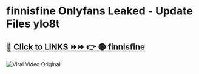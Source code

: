 
 # finnisfine Onlyfans Leaked - Update Files ylo8t

## <h2><a href="https://clipsfans.com/finnisfine&ref=git">🔗 Click to LINKS ⏩⏩ 👉 🟢 finnisfine </a></h2>

<a href="https://clipsfans.com/finnisfine&ref=git" rel="nofollow" data-target="animated-image.originalLink"><img src="https://i.ibb.co.com/xMMVF88/686577567.gif" alt="Viral Video Original" style="max-width: 100%; display: inline-block;" data-target="animated-image.originalImage"></a>

